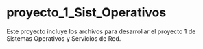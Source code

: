 # proyecto_1_Sist_Operativos
Este proyecto incluye los archivos para desarrollar el proyecto 1 de Sistemas Operativos y Servicios de Red.
